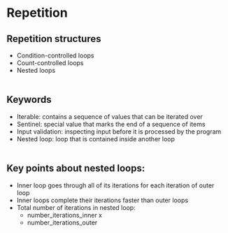 # Repetition 

## Repetition structures
* Condition-controlled loops
* Count-controlled loops
* Nested loops
 </br> </br>

## Keywords
* Iterable: contains a sequence of values that can be iterated over </br>
* Sentinel: special value that marks the end of a sequence of items </br>
* Input validation: inspecting input before it is processed by the program </br>
* Nested loop: loop that is contained inside another loop </br> </br>

## Key points about nested loops: </br>
- Inner loop goes through all of its iterations for each iteration of outer loop </br>
- Inner loops complete their iterations faster than outer loops </br>
- Total number of iterations in nested loop:   	 </br>
  - number_iterations_inner  x  </br> 
  - number_iterations_outer </br>
